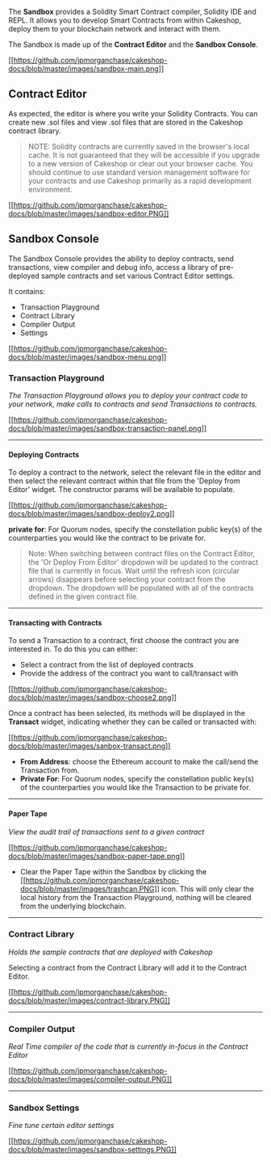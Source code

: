 The **Sandbox** provides a Solidity Smart Contract compiler, Solidity IDE and REPL. It allows you to develop Smart Contracts from within Cakeshop, deploy them to your blockchain network and interact with them.

The Sandbox is made up of the **Contract Editor** and the **Sandbox Console**.

[[https://github.com/jpmorganchase/cakeshop-docs/blob/master/images/sandbox-main.png]]

## Contract Editor
As expected, the editor is where you write your Solidity Contracts.  You can create new .sol files and view .sol files that are stored in the Cakeshop contract library.

> NOTE: Solidity contracts are currently saved in the browser's local cache.  It is not guaranteed that they will be accessible if you upgrade to a new version of Cakeshop or clear out your browser cache.  You should continue to use standard version management software for your contracts and use Cakeshop primarily as a rapid development environment.

[[https://github.com/jpmorganchase/cakeshop-docs/blob/master/images/sandbox-editor.PNG]]

## Sandbox Console

The Sandbox Console provides the ability to deploy contracts, send transactions, view compiler and debug info, access a library of pre-deployed sample contracts and set various Contract Editor settings.

It contains:

* Transaction Playground
* Contract Library
* Compiler Output
* Settings

[[https://github.com/jpmorganchase/cakeshop-docs/blob/master/images/sandbox-menu.png]]


### Transaction Playground

<em>The Transaction Playground allows you to deploy your contract code to your network, make calls to contracts and send Transactions to contracts.</em>

[[https://github.com/jpmorganchase/cakeshop-docs/blob/master/images/sandbox-transaction-panel.png]]

***

#### Deploying Contracts

To deploy a contract to the network, select the relevant file in the editor and then select the relevant contract within that file from the 'Deploy from Editor' widget. The constructor params will be available to populate.

[[https://github.com/jpmorganchase/cakeshop-docs/blob/master/images/sandbox-deploy2.png]]

**private for**: For Quorum nodes, specify the constellation public key(s) of the counterparties you would like the contract to be private for.

> Note: When switching between contract files on the Contract Editor, the 'Or Deploy From Editor' dropdown will be updated to the contract file that is currently in focus.  Wait until the refresh icon (circular arrows) disappears before selecting your contract from the dropdown.  The dropdown will be populated with all of the contracts defined in the given contract file.

***

#### Transacting with Contracts
To send a Transaction to a contract, first choose the contract you are interested in.  To do this you can either:
* Select a contract from the list of deployed contracts
* Provide the address of the contract you want to call/transact with

[[https://github.com/jpmorganchase/cakeshop-docs/blob/master/images/sandbox-choose2.png]]

Once a contract has been selected, its methods will be displayed in the **Transact** widget, indicating whether they can be called or transacted with:

[[https://github.com/jpmorganchase/cakeshop-docs/blob/master/images/sanbox-transact.png]]

* **From Address**: choose the Ethereum account to make the call/send the Transaction from.
* **Private For**: For Quorum nodes, specify the constellation public key(s) of the counterparties you would like the Transaction to be private for.

***

#### Paper Tape
<em>View the audit trail of transactions sent to a given contract</em>

[[https://github.com/jpmorganchase/cakeshop-docs/blob/master/images/sandbox-paper-tape.png]]

* Clear the Paper Tape within the Sandbox by clicking the [[https://github.com/jpmorganchase/cakeshop-docs/blob/master/images/trashcan.PNG]] icon.  This will only clear the local history from the Transaction Playground, nothing will be cleared from the underlying blockchain.

***

### Contract Library
<em> Holds the sample contracts that are deployed with Cakeshop</em>

Selecting a contract from the Contract Library will add it to the Contract Editor.

[[https://github.com/jpmorganchase/cakeshop-docs/blob/master/images/contract-library.PNG]]

***

### Compiler Output
<em> Real Time compiler of the code that is currently in-focus in the Contract Editor</em>

[[https://github.com/jpmorganchase/cakeshop-docs/blob/master/images/compiler-output.PNG]]

***

### Sandbox Settings
<em>Fine tune certain editor settings</em>

[[https://github.com/jpmorganchase/cakeshop-docs/blob/master/images/sandbox-settings.PNG]]
